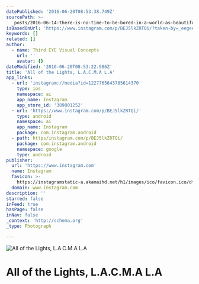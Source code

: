 ```yaml
---
datePublished: '2016-06-20T08:53:38.749Z'
sourcePath: >-
  _posts/2016-06-14-there-is-no-time-to-be-bored-in-a-world-as-beautiful-as-this.md
isBasedOnUrl: 'https://www.instagram.com/p/BEJ5lkZRTQi/?taken-by=_eegee'
keywords: []
related: []
author:
  - name: Third EYE Visual Concepts
    url: ''
    avatar: {}
dateModified: '2016-06-20T08:53:22.986Z'
title: 'All of the Lights, L.A.C.M.A L.A'
app_links:
  - url: 'instagram://media?id=1227765643785614370'
    type: ios
    namespace: ai
    app_name: Instagram
    app_store_id: '389801252'
  - url: 'https://www.instagram.com/p/BEJ5lkZRTQi/'
    type: android
    namespace: ai
    app_name: Instagram
    package: com.instagram.android
  - path: https/instagram.com/p/BEJ5lkZRTQi/
    package: com.instagram.android
    namespace: google
    type: android
publisher:
  url: 'https://www.instagram.com'
  name: Instagram
  favicon: >-
    https://instagramstatic-a.akamaihd.net/h1/images/ico/favicon.ico/dfa85bb1fd63.ico
  domain: www.instagram.com
description: ''
starred: false
inFeed: true
hasPage: false
inNav: false
_context: 'http://schema.org'
_type: Photograph

---
```

![All of the Lights, L.A.C.M.A L.A](https://s3-us-west-2.amazonaws.com/the-grid-img/p/70e588b9d95c682376362a8364f7f26747caec4b.jpg)

# All of the Lights, L.A.C.M.A L.A